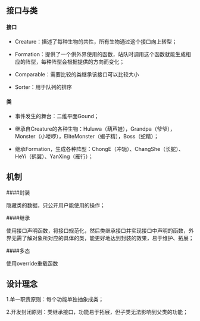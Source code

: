 ﻿## 接口与类

#### 接口

- Creature：描述了每种生物的共性，所有生物通过这个接口向上转型；

- Formation：提供了一个供外界使用的函数，站队时调用这个函数就能生成相应的阵型，每种阵型会根据提供的方向而变化；

- Comparable：需要比较的类继承该接口可以比较大小

- Sorter：用于队列的排序



#### 类

- 事件发生的舞台：二维平面Gound；

- 继承自Creature的各种生物：Huluwa（葫芦娃），Grandpa（爷爷），Monster（小喽啰），EliteMonster（蝎子精），Boss（蛇精）；

- 继承Formation，生成各种阵型：ChongE（冲轭）、ChangShe（长蛇）、HeYi（鹤翼）、YanXing（雁行）；





## 机制

####封装

隐藏类的数据，只公开用户能使用的操作；



####继承

使用接口声明函数，将接口规范化，然后类继承接口并实现接口中声明的函数，外界无需了解对象所对应的具体的类，能更好地达到封装的效果，易于维护、拓展；



####多态

使用override重载函数





## 设计理念

1.单一职责原则：每个功能单独抽象成类；


2.开发封闭原则：类继承接口，功能易于拓展，但子类无法影响到父类的功能；